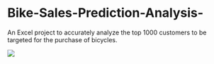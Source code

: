 # Bike-Sales-Prediction-Analysis-
An Excel project to accurately analyze the top 1000 customers to be targeted for the purchase of bicycles.

![](images/sprocket_central_logo.png)

